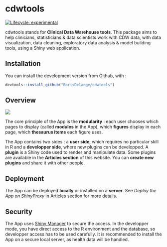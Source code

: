 
<!-- README.md is generated from README.Rmd. Please edit that file -->

# cdwtools

<!-- badges: start -->

[![Lifecycle:
experimental](https://img.shields.io/badge/lifecycle-experimental-orange.svg)](https://lifecycle.r-lib.org/articles/stages.html#experimental)
<!-- badges: end -->

cdwtools stands for **Clinical Data Warehouse tools**. This package aims
to help clinicians, statisticians & data scientists work with CDW data,
with data visualization, data cleaning, exploratory data analysis &
model building tools, using a Shiny web application.

## Installation

<!--You can install the released version of cdwtools from [CRAN](https://CRAN.R-project.org) with:

``` r
install.packages("cdwtools")
```
-->

You can install the development version from Github, with :

``` r
devtools::install_github("BorisDelange/cdwtools")
```

## Overview

![](https://github.com/BorisDelange/cdwtools/blob/master/inst/app/www/get_started/patient_lvl_first_connection.png?raw=true)

The core principle of the App is the **modularity** : each user chooses
which pages to display (called **modules** in the App), which
**figures** display in each page, which **thesaurus items** each figure
uses.

The App contains two sides : a **user side**, which requires no
particular skill in R and a **developper side**, where new plugins can
be developped. A **plugin** is a Shiny code used to render and
manipulate data. Some plugins are available in the **Articles section**
of this website. You can **create new plugins** and share it with other
people.

## Deployment

The App can be deployed **locally** or installed on a **server**. See
*Deploy the App on ShinyProxy* in Articles section for more details.

## Security

The App uses [Shiny
Manager](https://github.com/datastorm-open/shinymanager) to secure the
access. In the developper mode, you have direct access to the R
environment and the database, so developper access has to be used
carefully. It is recommended to install the App on a secure local
server, as health data will be handled.
